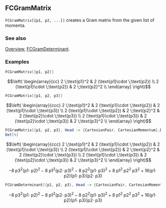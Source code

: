 ## FCGramMatrix

`FCGramMatrix[{p1, p2, ...}]` creates a Gram matrix from the given list of momenta.

### See also

[Overview](Extra/FeynCalc.md), [FCGramDeterminant](FCGramDeterminant.md).

### Examples

```mathematica
FCGramMatrix[{p1, p2}]
```

$$\left(
\begin{array}{cc}
 2 \;\text{p1}^2 & 2 (\text{p1}\cdot \;\text{p2}) \\
 2 (\text{p1}\cdot \;\text{p2}) & 2 \;\text{p2}^2 \\
\end{array}
\right)$$

```mathematica
FCGramMatrix[{p1, p2, p3}]
```

$$\left(
\begin{array}{ccc}
 2 \;\text{p1}^2 & 2 (\text{p1}\cdot \;\text{p2}) & 2 (\text{p1}\cdot \;\text{p3}) \\
 2 (\text{p1}\cdot \;\text{p2}) & 2 \;\text{p2}^2 & 2 (\text{p2}\cdot \;\text{p3}) \\
 2 (\text{p1}\cdot \;\text{p3}) & 2 (\text{p2}\cdot \;\text{p3}) & 2 \;\text{p3}^2 \\
\end{array}
\right)$$

```mathematica
FCGramMatrix[{p1, p2, p3}, Head -> {CartesianPair, CartesianMomentum},Dimension -> D - 1]
Det[%]
```

$$\left(
\begin{array}{ccc}
 2 \;\text{p1}^2 & 2 (\text{p1}\cdot \;\text{p2}) & 2 (\text{p1}\cdot \;\text{p3}) \\
 2 (\text{p1}\cdot \;\text{p2}) & 2 \;\text{p2}^2 & 2 (\text{p2}\cdot \;\text{p3}) \\
 2 (\text{p1}\cdot \;\text{p3}) & 2 (\text{p2}\cdot \;\text{p3}) & 2 \;\text{p3}^2 \\
\end{array}
\right)$$

$$-8 \;\text{p3}^2 (\text{p1}\cdot \;\text{p2})^2-8 \;\text{p1}^2 (\text{p2}\cdot \;\text{p3})^2-8 \;\text{p2}^2 (\text{p1}\cdot \;\text{p3})^2+8 \;\text{p1}^2 \;\text{p2}^2 \;\text{p3}^2+16 (\text{p1}\cdot \;\text{p2}) (\text{p1}\cdot \;\text{p3}) (\text{p2}\cdot \;\text{p3})$$

```mathematica
FCGramDeterminant[{p1, p2, p3}, Head -> {CartesianPair, CartesianMomentum}, Dimension -> D - 1]
```

$$-8 \;\text{p3}^2 (\text{p1}\cdot \;\text{p2})^2-8 \;\text{p1}^2 (\text{p2}\cdot \;\text{p3})^2-8 \;\text{p2}^2 (\text{p1}\cdot \;\text{p3})^2+8 \;\text{p1}^2 \;\text{p2}^2 \;\text{p3}^2+16 (\text{p1}\cdot \;\text{p2}) (\text{p1}\cdot \;\text{p3}) (\text{p2}\cdot \;\text{p3})$$
